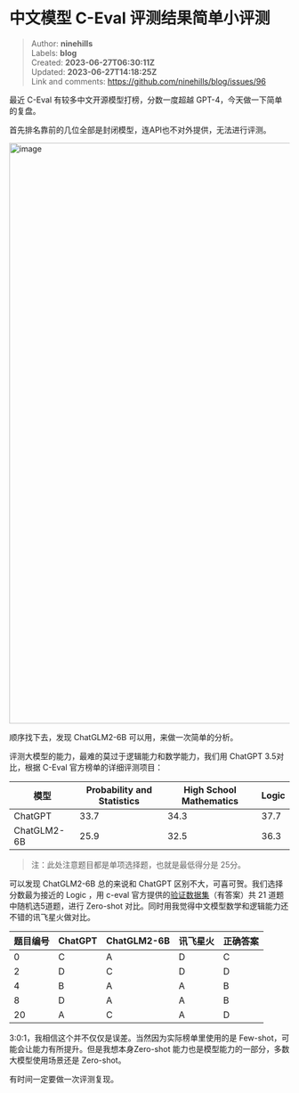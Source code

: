 # 中文模型 C-Eval 评测结果简单小评测

> Author: **ninehills**  
> Labels: **blog**  
> Created: **2023-06-27T06:30:11Z**  
> Updated: **2023-06-27T14:18:25Z**  
> Link and comments: <https://github.com/ninehills/blog/issues/96>  


最近 C-Eval 有较多中文开源模型打榜，分数一度超越 GPT-4，今天做一下简单的复盘。

首先排名靠前的几位全部是封闭模型，连API也不对外提供，无法进行评测。

<img width="1043" alt="image" src="https://github.com/ninehills/ninehills.github.io/assets/270298/dc2c0987-7079-42bd-a168-d888b6134dc8">

顺序找下去，发现 ChatGLM2-6B 可以用，来做一次简单的分析。

评测大模型的能力，最难的莫过于逻辑能力和数学能力，我们用 ChatGPT 3.5对比，根据 C-Eval 官方榜单的详细评测项目：

| 模型 | Probability and Statistics | High School Mathematics | Logic |
| ---- | ---- | ---- | ---- |
| ChatGPT | 33.7 | 34.3 | 37.7 |
| ChatGLM2-6B | 25.9 | 32.5 | 36.3 |

> 注：此处注意题目都是单项选择题，也就是最低得分是 25分。

可以发现 ChatGLM2-6B 总的来说和 ChatGPT 区别不大，可喜可贺。我们选择分数最为接近的 Logic ，用 c-eval 官方提供的[验证数据集](https://huggingface.co/datasets/ceval/ceval-exam/viewer/logic/val)（有答案）共 21 道题中随机选5道题，进行 Zero-shot 对比。同时用我觉得中文模型数学和逻辑能力还不错的讯飞星火做对比。

| 题目编号 | ChatGPT | ChatGLM2-6B | 讯飞星火 | 正确答案 | 
| ---- | ---- | ---- | ---- | ---  | 
| 0 |  C  | A | D  | C |
| 2 | D | C | D  | D |
| 4 | B | A | A  | B |
| 8 | D | A | A  | B |
| 20| A | C | A  | D |

3:0:1，我相信这个并不仅仅是误差。当然因为实际榜单里使用的是 Few-shot，可能会让能力有所提升。但是我想本身Zero-shot 能力也是模型能力的一部分，多数大模型使用场景还是 Zero-shot。

有时间一定要做一次评测复现。